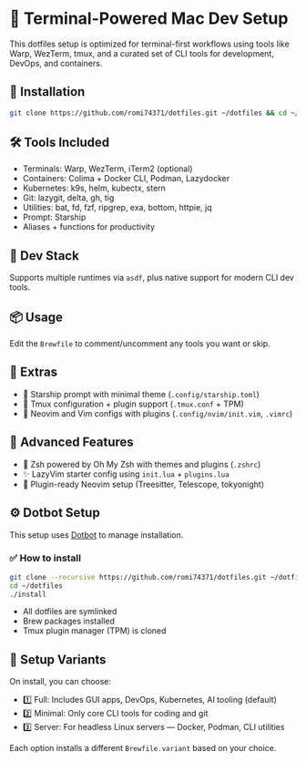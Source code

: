 # 🧪 Terminal-Powered Mac Dev Setup

This dotfiles setup is optimized for terminal-first workflows using tools like Warp, WezTerm, tmux, and a curated set of CLI tools for development, DevOps, and containers.

## 🚀 Installation

```bash
git clone https://github.com/romi74371/dotfiles.git ~/dotfiles && cd ~/dotfiles && ./install.sh
```

## 🛠️ Tools Included

- Terminals: Warp, WezTerm, iTerm2 (optional)
- Containers: Colima + Docker CLI, Podman, Lazydocker
- Kubernetes: k9s, helm, kubectx, stern
- Git: lazygit, delta, gh, tig
- Utilities: bat, fd, fzf, ripgrep, exa, bottom, httpie, jq
- Prompt: Starship
- Aliases + functions for productivity

## 🧩 Dev Stack

Supports multiple runtimes via `asdf`, plus native support for modern CLI dev tools.

## 📦 Usage

Edit the `Brewfile` to comment/uncomment any tools you want or skip.


## 🧙 Extras

- 🎨 Starship prompt with minimal theme (`.config/starship.toml`)
- 🧵 Tmux configuration + plugin support (`.tmux.conf` + TPM)
- 📝 Neovim and Vim configs with plugins (`.config/nvim/init.vim`, `.vimrc`)


## 🧠 Advanced Features

- 🧩 Zsh powered by Oh My Zsh with themes and plugins (`.zshrc`)
- ✨ LazyVim starter config using `init.lua` + `plugins.lua`
- 🔌 Plugin-ready Neovim setup (Treesitter, Telescope, tokyonight)


## ⚙️ Dotbot Setup

This setup uses [Dotbot](https://github.com/anishathalye/dotbot) to manage installation.

### ✅ How to install

```bash
git clone --recursive https://github.com/romi74371/dotfiles.git ~/dotfiles
cd ~/dotfiles
./install
```

- All dotfiles are symlinked
- Brew packages installed
- Tmux plugin manager (TPM) is cloned


## 🧩 Setup Variants

On install, you can choose:

- 1️⃣ Full: Includes GUI apps, DevOps, Kubernetes, AI tooling (default)
- 2️⃣ Minimal: Only core CLI tools for coding and git
- 3️⃣ Server: For headless Linux servers — Docker, Podman, CLI utilities

Each option installs a different `Brewfile.variant` based on your choice.
